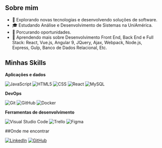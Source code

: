 
## Sobre mim

- 🤔 Explorando novas tecnologias e desenvolvendo soluções de software.
- 🎓 Estudando Análise e Desenvolvimento de Sistemas na UniAmérica.
- 💼 Porcurando oportunidades.
- 🌱 Aprendendo mais sobre Desenvolvimento Front End, Back End e Full Stack: React, Vue.js, Angular 9, JQuery, Ajax, Webpack, Node.js, Express, Gulp, Banco de Dados Relacional, Etc.

## Minhas Skills

**Aplicações e dados**

![JavaScript](https://img.shields.io/badge/-JavaScript-333333?style=flat&logo=javascript)
![HTML5](https://img.shields.io/badge/-HTML5-333333?style=flat&logo=HTML5)
![CSS](https://img.shields.io/badge/-CSS-333333?style=flat&logo=CSS3&logoColor=1572B6)
![React](https://img.shields.io/badge/-React-333333?style=flat&logo=react)
![MySQL](https://img.shields.io/badge/-MySQL-333333?style=flat&logo=mysql)


**DevOps**

![Git](https://img.shields.io/badge/-Git-333333?style=flat&logo=git)
![GitHub](https://img.shields.io/badge/-GitHub-333333?style=flat&logo=github)
![Docker](https://img.shields.io/badge/-Docker-333333?style=flat&logo=docker)


**Ferramentas de desenvolvimento**

![Visual Studio Code](https://img.shields.io/badge/-Visual%20Studio%20Code-333333?style=flat&logo=visual-studio-code&logoColor=007ACC)
![Trello](https://img.shields.io/badge/-Trello-333333?style=flat&logo=trello&logoColor=007ACC)
![Figma](https://img.shields.io/badge/-Figma-333333?style=flat&logo=figma&logoColor=007ACC)


##Onde me encontrar

[![LinkedIn](https://img.shields.io/badge/LinkedIn-https://www.linkedin.com/in/Mickaele-blue?style=flat-square&logo=linkedin)](https://www.linkedin.com/in/Mickaele/9)
[![GitHub](https://img.shields.io/badge/GitHub-MickaeleSilva-black?logo=github&style=social)](https://github.com/MickaeleSilva)

